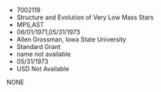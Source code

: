 * 7002119
* Structure and Evolution of Very Low Mass Stars
* MPS,AST
* 06/01/1971,05/31/1973
* Allen Grossman, Iowa State University
* Standard Grant
*   name not available
* 05/31/1973
* USD Not Available

NONE